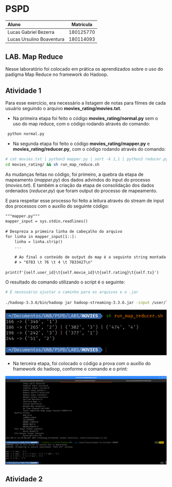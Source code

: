 # PSPD

| Aluno | Matrícula |
| :-- | :--: |
| Lucas Gabriel Bezerra | 180125770 |
| Lucas Ursulino Boaventura | 180114093 |

## LAB. Map Reduce

Nesse laboratório foi colocado em prática os aprendizados sobre o uso do padigma Map Reduce no framework do Hadoop.

## Atividade 1

Para esse exercício, era necessário a listagem de notas para filmes de cada usuário seguindo o arquivo **movies_rating/movies.txt**.

- Na primeira etapa foi feito o código **movies_rating/normal.py** sem o uso do map reduce, com o código rodando através do comando:

```sh
 python normal.py
```

- Na segunda etapa foi feito o código **movies_rating/mapper.py** e **movies_rating/reducer.py**, com o código rodando através do comando:

```sh
# cat movies.txt | python3 mapper.py | sort -k 1,1 | python3 reducer.py
cd movies_rating/ && sh run_map_reduce.sh
```

As mudanças feitas no código, foi primeiro, a quebra da etapa de mapeamento (_mapper.py_) dos dados advindos do input do processo (_movies.txt_). E também a criação da etapa de consolidação dos dados ordenados (_reducer.py_) que foram output do processo de mapeamento.

E para respeitar esse processo foi feito a leitura através do stream de input dos processos com o auxílio do seguinte código:

```python3
"""mapper.py"""
mapper_input = sys.stdin.readlines()

# Despreza a primeira linha de cabeçalho do arquivo
for linha in mapper_input[1::]:
    linha = linha.strip()
    ...

    # Ao final o conteúdo de output do map é a seguinte string montada
    # > "6783 \t 76 \t 4 \t 7833427\n"
    print(f'{self.user_id}\t{self.movie_id}\t{self.rating}\t{self.ts}')
```

O resultado do comando utilizando o script é o seguinte:

```sh
# É necessário ajustar o caminho para os arquivos e o .jar

./hadoop-3.3.6/bin/hadoop jar hadoop-streaming-3.3.6.jar -input /user/lucas/movies.txt -output /user/lucas/output-la.txt -mapper ../LABS/MOVIES/mapper.py -reducer ../LABS/MOVIES/reducer.py
```
![Imagem](./assets/ex1-resultado_map_reduce_local.png)

- Na terceira etapa, foi colocado o código a prova com o auxílio do framework do hadoop, conforme o comando e o print:

![](./assets/ex1-resultado-hadoop.png)

## Atividade 2